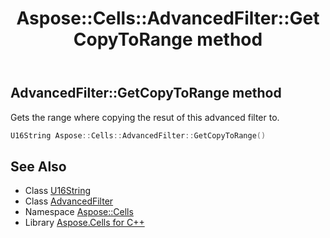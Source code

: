 ﻿---
title: Aspose::Cells::AdvancedFilter::GetCopyToRange method
linktitle: GetCopyToRange
second_title: Aspose.Cells for C++ API Reference
description: 'Aspose::Cells::AdvancedFilter::GetCopyToRange method. Gets the range where copying the resut of this advanced filter to in C++.'
type: docs
weight: 800
url: /cpp/aspose.cells/advancedfilter/getcopytorange/
---
## AdvancedFilter::GetCopyToRange method


Gets the range where copying the resut of this advanced filter to.

```cpp
U16String Aspose::Cells::AdvancedFilter::GetCopyToRange()
```

## See Also

* Class [U16String](../../u16string/)
* Class [AdvancedFilter](../)
* Namespace [Aspose::Cells](../../)
* Library [Aspose.Cells for C++](../../../)
